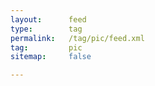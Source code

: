 ```yaml
---
layout:      feed
type:        tag
permalink:   /tag/pic/feed.xml
tag:         pic
sitemap:     false

---
```


